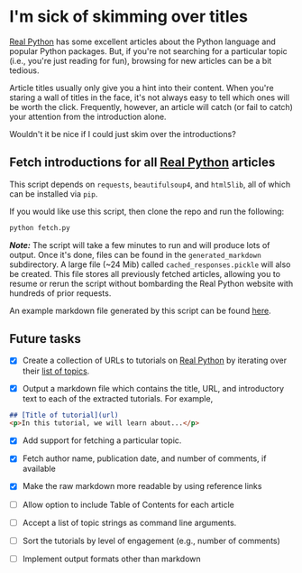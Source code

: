 # I'm sick of skimming over titles

[Real Python][rp] has some excellent articles about the Python language and
popular Python packages. But, if you're not searching for a particular topic
(i.e., you're just reading for fun), browsing for new articles can be a bit tedious.

Article titles usually only give you a hint into their content. When you're
staring a wall of titles in the face, it's not always easy to tell which ones
will be worth the click. Frequently, however, an article will catch (or fail to
catch) your attention from the introduction alone.

Wouldn't it be nice if I could just skim over the introductions?

## Fetch introductions for all [Real Python][rp] articles

This script depends on `requests`, `beautifulsoup4`, and `html5lib`, all of
which can be installed via `pip`.

If you would like use this script, then clone the repo and run the following:

```bash
python fetch.py
```

*__Note:__* The script will take a few minutes to run and will produce lots of
output. Once it's done, files can be found in the `generated_markdown` subdirectory.
A large file (~24 Mib) called `cached_responses.pickle` will also be created. This
file stores all previously fetched articles, allowing you to resume or rerun the
script without bombarding the Real Python website with hundreds of prior requests.

An example markdown file generated by this script can be found [here][example-md].

## Future tasks
- [X] Create a collection of URLs to tutorials on [Real Python][rp] by iterating
over their [list of topics][topics].

- [X] Output a markdown file which contains the title, URL, and introductory
text to each of the extracted tutorials. For example,

```markdown
## [Title of tutorial](url)
<p>In this tutorial, we will learn about...</p>
```

- [X] Add support for fetching a particular topic.

- [X] Fetch author name, publication date, and number of comments, if available

- [X] Make the raw markdown more readable by using reference links

- [ ] Allow option to include Table of Contents for each article

- [ ] Accept a list of topic strings as command line arguments.

- [ ] Sort the tutorials by level of engagement (e.g., number of comments)

- [ ] Implement output formats other than markdown 

[rp]: https://realpython.com
[topics]: https://realpython.com/tutorials/all/
[example-md]: examples/docker_non_premium_tutorials.md
